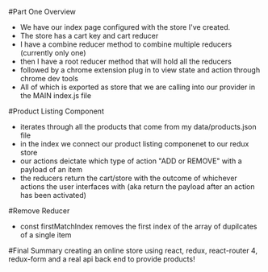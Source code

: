 #Part One Overview

- We have our index page configured with the store I've created.
- The store has a cart key and cart reducer
- I have a combine reducer method to  combine multiple reducers (currently only one)
- then I have a root reducer method that will hold all the reducers
- followed by a chrome extension plug in to view state and action through chrome dev tools
- All of which is exported as store that we are calling into our provider in the MAIN index.js file

#Product Listing Component
 
 - iterates through all the products that come from my data/products.json file
 - in the index we connect our product listing componenet to our redux store
 - our actions deictate which type of action "ADD or REMOVE" with a payload of an item
 - the reducers return the cart/store with the outcome of whichever actions the user interfaces with (aka return the payload after an action has been activated)

#Remove Reducer
- const firstMatchIndex removes the first index of the array of dupilcates of a single item

#Final Summary
creating an online store using react, redux, react-router 4, redux-form and a real api back end to provide products!